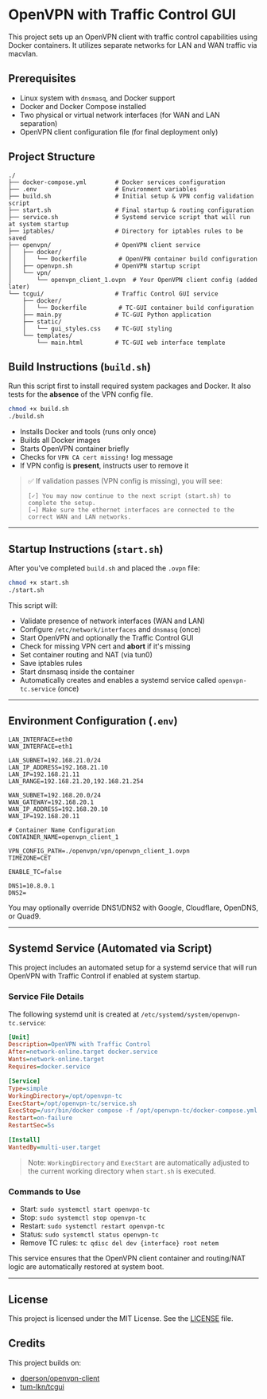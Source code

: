 # OpenVPN with Traffic Control GUI

This project sets up an OpenVPN client with traffic control capabilities using Docker containers. It utilizes separate networks for LAN and WAN traffic via macvlan.

## Prerequisites

* Linux system with `dnsmasq`, and Docker support
* Docker and Docker Compose installed
* Two physical or virtual network interfaces (for WAN and LAN separation)
* OpenVPN client configuration file (for final deployment only)

## Project Structure

```
./
├── docker-compose.yml        # Docker services configuration
├── .env                      # Environment variables
├── build.sh                  # Initial setup & VPN config validation script
├── start.sh                  # Final startup & routing configuration
├── service.sh                # Systemd service script that will run at system startup
├── iptables/                 # Directory for iptables rules to be saved
├── openvpn/                  # OpenVPN client service
│   ├── docker/
│   │   └── Dockerfile         # OpenVPN container build configuration
│   ├── openvpn.sh            # OpenVPN startup script
│   └── vpn/
│       └── openvpn_client_1.ovpn  # Your OpenVPN client config (added later)
└── tcgui/                    # Traffic Control GUI service
    ├── docker/
    │   └── Dockerfile         # TC-GUI container build configuration
    ├── main.py               # TC-GUI Python application
    ├── static/
    │   └── gui_styles.css    # TC-GUI styling
    └── templates/
        └── main.html         # TC-GUI web interface template
```

## Build Instructions (`build.sh`)

Run this script first to install required system packages and Docker. It also tests for the **absence** of the VPN config file.

```bash
chmod +x build.sh
./build.sh
```

* Installs Docker and tools (runs only once)
* Builds all Docker images
* Starts OpenVPN container briefly
* Checks for `VPN CA cert missing!` log message
* If VPN config is **present**, instructs user to remove it

> ✅ If validation passes (VPN config is missing), you will see:
>
> ```
> [✓] You may now continue to the next script (start.sh) to complete the setup.
> [→] Make sure the ethernet interfaces are connected to the correct WAN and LAN networks.
> ```

---

## Startup Instructions (`start.sh`)

After you've completed `build.sh` and placed the `.ovpn` file:

```bash
chmod +x start.sh
./start.sh
```

This script will:

* Validate presence of network interfaces (WAN and LAN)
* Configure `/etc/network/interfaces` and `dnsmasq` (once)
* Start OpenVPN and optionally the Traffic Control GUI
* Check for missing VPN cert and **abort** if it's missing
* Set container routing and NAT (via tun0)
* Save iptables rules
* Start dnsmasq inside the container
* Automatically creates and enables a systemd service called `openvpn-tc.service` (once)

---

## Environment Configuration (`.env`)

```dotenv
LAN_INTERFACE=eth0
WAN_INTERFACE=eth1

LAN_SUBNET=192.168.21.0/24
LAN_IP_ADDRESS=192.168.21.10
LAN_IP=192.168.21.11
LAN_RANGE=192.168.21.20,192.168.21.254

WAN_SUBNET=192.168.20.0/24
WAN_GATEWAY=192.168.20.1
WAN_IP_ADDRESS=192.168.20.10
WAN_IP=192.168.20.11

# Container Name Configuration
CONTAINER_NAME=openvpn_client_1

VPN_CONFIG_PATH=./openvpn/vpn/openvpn_client_1.ovpn
TIMEZONE=CET

ENABLE_TC=false

DNS1=10.8.0.1
DNS2=
```

You may optionally override DNS1/DNS2 with Google, Cloudflare, OpenDNS, or Quad9.

---

## Systemd Service (Automated via Script)

This project includes an automated setup for a systemd service that will run OpenVPN with Traffic Control if enabled at system startup.

### Service File Details

The following systemd unit is created at `/etc/systemd/system/openvpn-tc.service`:

```ini
[Unit]
Description=OpenVPN with Traffic Control
After=network-online.target docker.service
Wants=network-online.target
Requires=docker.service

[Service]
Type=simple
WorkingDirectory=/opt/openvpn-tc
ExecStart=/opt/openvpn-tc/service.sh
ExecStop=/usr/bin/docker compose -f /opt/openvpn-tc/docker-compose.yml down
Restart=on-failure
RestartSec=5s

[Install]
WantedBy=multi-user.target
```

> Note: `WorkingDirectory` and `ExecStart` are automatically adjusted to the current working directory when `start.sh` is executed.

### Commands to Use

- Start: `sudo systemctl start openvpn-tc`
- Stop: `sudo systemctl stop openvpn-tc`
- Restart: `sudo systemctl restart openvpn-tc`
- Status: `sudo systemctl status openvpn-tc`
- Remove TC rules: `tc qdisc del dev {interface} root netem`

This service ensures that the OpenVPN client container and routing/NAT logic are automatically restored at system boot.

---

## License

This project is licensed under the MIT License. See the [LICENSE](LICENSE) file.

## Credits

This project builds on:

* [dperson/openvpn-client](https://github.com/dperson/openvpn-client)
* [tum-lkn/tcgui](https://github.com/tum-lkn/tcgui)
